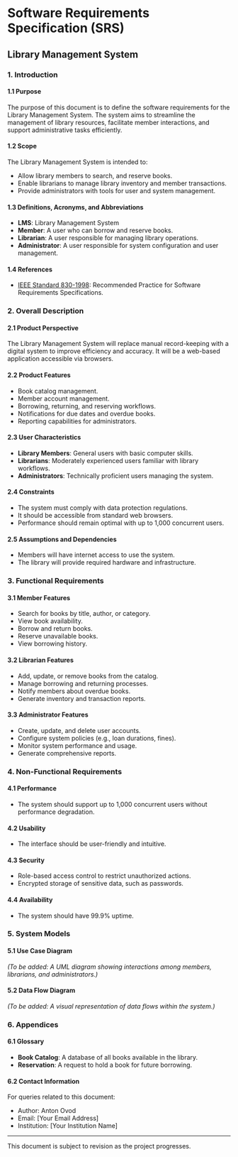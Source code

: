 # Software Requirements Specification (SRS)

## Library Management System

### 1. Introduction
#### 1.1 Purpose
The purpose of this document is to define the software requirements for the Library Management System. 
The system aims to streamline the management of library resources, facilitate member interactions, and support administrative tasks efficiently.

#### 1.2 Scope
The Library Management System is intended to:
- Allow library members to search, and reserve books.
- Enable librarians to manage library inventory and member transactions.
- Provide administrators with tools for user and system management.

#### 1.3 Definitions, Acronyms, and Abbreviations
- **LMS**: Library Management System
- **Member**: A user who can borrow and reserve books.
- **Librarian**: A user responsible for managing library operations.
- **Administrator**: A user responsible for system configuration and user management.

#### 1.4 References
- [IEEE Standard 830-1998](https://ieeexplore.ieee.org/document/73053): Recommended Practice for Software Requirements Specifications.

### 2. Overall Description
#### 2.1 Product Perspective
The Library Management System will replace manual record-keeping with a digital system to improve efficiency and accuracy. It will be a web-based application accessible via browsers.

#### 2.2 Product Features
- Book catalog management.
- Member account management.
- Borrowing, returning, and reserving workflows.
- Notifications for due dates and overdue books.
- Reporting capabilities for administrators.

#### 2.3 User Characteristics
- **Library Members**: General users with basic computer skills.
- **Librarians**: Moderately experienced users familiar with library workflows.
- **Administrators**: Technically proficient users managing the system.

#### 2.4 Constraints
- The system must comply with data protection regulations.
- It should be accessible from standard web browsers.
- Performance should remain optimal with up to 1,000 concurrent users.

#### 2.5 Assumptions and Dependencies
- Members will have internet access to use the system.
- The library will provide required hardware and infrastructure.

### 3. Functional Requirements
#### 3.1 Member Features
- Search for books by title, author, or category.
- View book availability.
- Borrow and return books.
- Reserve unavailable books.
- View borrowing history.

#### 3.2 Librarian Features
- Add, update, or remove books from the catalog.
- Manage borrowing and returning processes.
- Notify members about overdue books.
- Generate inventory and transaction reports.

#### 3.3 Administrator Features
- Create, update, and delete user accounts.
- Configure system policies (e.g., loan durations, fines).
- Monitor system performance and usage.
- Generate comprehensive reports.

### 4. Non-Functional Requirements
#### 4.1 Performance
- The system should support up to 1,000 concurrent users without performance degradation.

#### 4.2 Usability
- The interface should be user-friendly and intuitive.

#### 4.3 Security
- Role-based access control to restrict unauthorized actions.
- Encrypted storage of sensitive data, such as passwords.

#### 4.4 Availability
- The system should have 99.9% uptime.

### 5. System Models
#### 5.1 Use Case Diagram
_(To be added: A UML diagram showing interactions among members, librarians, and administrators.)_

#### 5.2 Data Flow Diagram
_(To be added: A visual representation of data flows within the system.)_

### 6. Appendices
#### 6.1 Glossary
- **Book Catalog**: A database of all books available in the library.
- **Reservation**: A request to hold a book for future borrowing.

#### 6.2 Contact Information
For queries related to this document:
- Author: Anton Ovod
- Email: [Your Email Address]
- Institution: [Your Institution Name]

---
This document is subject to revision as the project progresses.
